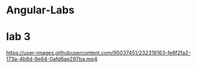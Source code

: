 # Angular-Labs

# lab 3

https://user-images.githubusercontent.com/95037451/232319163-fe8f2fa2-173a-4b8d-9e64-0afd6ae297ba.mp4

